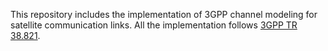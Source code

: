 This repository includes the implementation of 3GPP channel modeling for satellite communication links. All the implementation follows [3GPP TR 38.821](https://portal.3gpp.org/desktopmodules/Specifications/SpecificationDetails.aspx?specificationId=3525).
